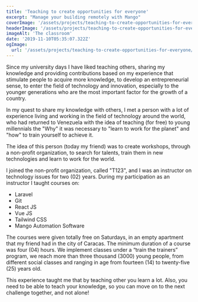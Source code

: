 ```yaml
---
title: 'Teaching to create opportunities for everyone'
excerpt: "Manage your building remotely with Mango"
coverImage: '/assets/projects/teaching-to-create-opportunities-for-everyone/teaching-to-create-opportunities-for-everyone.JPG'
headerImage: '/assets/projects/teaching-to-create-opportunities-for-everyone/teaching-to-create-opportunities-for-everyone.JPG'
imageAlt: 'The classroom'
date: '2019-11-10T05:35:07.322Z'
ogImage:
  url: '/assets/projects/teaching-to-create-opportunities-for-everyone/teaching-to-create-opportunities-for-everyone.JPG'
---
```


Since my university days I have liked teaching others, sharing my knowledge and providing contributions based on my experience that stimulate people to acquire more knowledge, to develop an entrepreneurial sense, to enter the field of technology and innovation, especially to the younger generations who are the most important factor for the growth of a country.

In my quest to share my knowledge with others, I met a person with a lot of experience living and working in the field of technology around the world, who had returned to Venezuela with the idea of ​​teaching (for free) to young millennials the "Why" it was necessary to "learn to work for the planet" and "how" to train yourself to achieve it.

The idea of ​​this person (today my friend) was to create workshops, through a non-profit organization, to search for talents, train them in new technologies and learn to work for the world.

I joined the non-profit organization, called "T123", and I was an instructor on technology issues for two (02) years. During my participation as an instructor I taught courses on:

- Laravel
- Git
- React JS
- Vue JS
- Tailwind CSS
- Mango Automation Software

The courses were given totally free on Saturdays, in an empty apartment that my friend had in the city of Caracas. The minimum duration of a course was four (04) hours. We implement classes under a “train the trainers” program, we reach more than three thousand (3000) young people, from different social classes and ranging in age from fourteen (14) to twenty-five (25) years old.

This experience taught me that by teaching other you learn a lot. Also, you need to be able to teach your knowledge, so you can move on to the next challenge together, and not alone!
